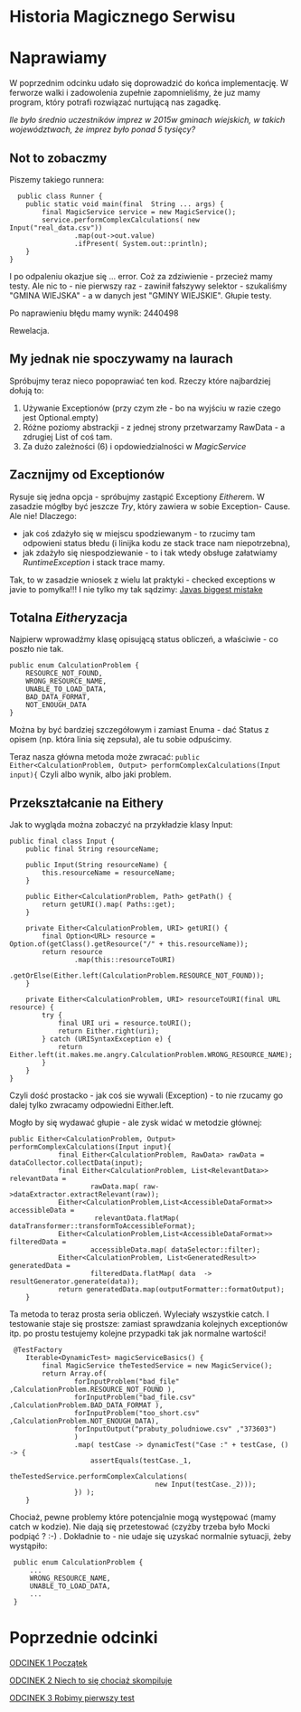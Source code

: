 # Historia Magicznego Serwisu

# Naprawiamy

W poprzednim odcinku udało się doprowadzić do końca implementację.
W ferworze walki i zadowolenia zupełnie zapomnieliśmy, że juz mamy program, który potrafi
rozwiązać nurtującą nas zagadkę.

*Ile było średnio uczestników imprez w 2015w gminach wiejskich, w takich województwach, że
 imprez było ponad 5 tysięcy?*
 
 ## Not to zobaczmy
  Piszemy takiego runnera:
  ```
    public class Runner {
      public static void main(final  String ... args) {
          final MagicService service = new MagicService();
          service.performComplexCalculations( new Input("real_data.csv"))
                  .map(out->out.value)
                  .ifPresent( System.out::println);
      }
  }
  ```
I po  odpaleniu okazjue się ... error. Coż za zdziwienie - przecież mamy testy.
Ale nic to  - nie pierwszy raz - zawinił fałszywy selektor - szukaliśmy 
"GMINA WIEJSKA" -  a w danych jest "GMINY WIEJSKIE". Głupie testy.

Po naprawieniu  błędu mamy wynik:
2440498

Rewelacja.

## My jednak nie spoczywamy na laurach 
 Spróbujmy teraz nieco popoprawiać ten kod.
 Rzeczy które najbardziej dołują to:
 
 1. Używanie Exceptionów (przy czym złe - bo na wyjściu w razie czego jest Optional.empty)
 2. Różne poziomy abstrackji - z jednej strony przetwarzamy RawData - a zdrugiej  List of coś tam.
 3. Za dużo zależności (6)  i opdowiedzialności w *MagicService*
 
 ## Zacznijmy od Exceptionów 
 Rysuje się jedna opcja - spróbujmy zastąpić Exceptiony *Either*em.
 W zasadzie mógłby być jeszcze *Try*, który zawiera w sobie Exception- Cause. Ale nie!
 Dlaczego: 
 - jak coś zdażyło się w miejscu spodziewanym - to rzucimy tam odpowieni status błedu (i linijka kodu ze stack trace nam niepotrzebna),
 - jak zdażyło się niespodziewanie - to i tak wtedy obsługe załatwiamy *RuntimeException* i stack trace mamy.
 
 Tak, to w zasadzie wniosek z wielu lat praktyki - checked exceptions w javie to pomyłka!!!
 I nie tylko my tak sądzimy:  [Javas biggest mistake](http://literatejava.com/exceptions/checked-exceptions-javas-biggest-mistake/)
 
 ## Totalna *Either*yzacja
 Najpierw wprowadźmy klasę opisującą status obliczeń, a właściwie - co poszło nie tak.
 ```
 public enum CalculationProblem {
     RESOURCE_NOT_FOUND,
     WRONG_RESOURCE_NAME,
     UNABLE_TO_LOAD_DATA,
     BAD_DATA_FORMAT,
     NOT_ENOUGH_DATA
 }
```

Można by być bardziej szczegółowym i zamiast Enuma - dać Status z opisem (np. która linia się zepsuła),
ale tu sobie odpuścimy.

Teraz nasza główna metoda może zwracać:
```public Either<CalculationProblem, Output> performComplexCalculations(Input input){```
Czyli albo wynik, albo jaki problem.

## Przekształcanie na Eithery
Jak to wygląda można zobaczyć na przykładzie klasy Input:
```
public final class Input {
    public final String resourceName;

    public Input(String resourceName) {
        this.resourceName = resourceName;
    }

    public Either<CalculationProblem, Path> getPath() {
        return getURI().map( Paths::get);
    }

    private Either<CalculationProblem, URI> getURI() {
        final Option<URL> resource = Option.of(getClass().getResource("/" + this.resourceName));
        return resource
                .map(this::resourceToURI)
                .getOrElse(Either.left(CalculationProblem.RESOURCE_NOT_FOUND));
    }

    private Either<CalculationProblem, URI> resourceToURI(final URL resource) {
        try {
            final URI uri = resource.toURI();
            return Either.right(uri);
        } catch (URISyntaxException e) {
            return Either.left(it.makes.me.angry.CalculationProblem.WRONG_RESOURCE_NAME);
        }
    }
}
```
Czyli dość prostacko - jak coś sie wywali (Exception) - to nie rzucamy go dalej tylko zwracamy
odpowiedni Either.left.

Mogło by się wydawać głupie - ale zysk widać w metodzie głównej:
```
public Either<CalculationProblem, Output> performComplexCalculations(Input input){
            final Either<CalculationProblem, RawData> rawData = dataCollector.collectData(input);
            final Either<CalculationProblem, List<RelevantData>> relevantData =
                    rawData.map( raw->dataExtractor.extractRelevant(raw));
            Either<CalculationProblem,List<AccessibleDataFormat>> accessibleData =
                     relevantData.flatMap( dataTransformer::transformToAccessibleFormat);
            Either<CalculationProblem,List<AccessibleDataFormat>> filteredData =
                    accessibleData.map( dataSelector::filter);
            Either<CalculationProblem, List<GeneratedResult>> generatedData =
                    filteredData.flatMap( data  -> resultGenerator.generate(data));
            return generatedData.map(outputFormatter::formatOutput);
    }
```
Ta metoda to teraz prosta seria obliczeń. Wyleciały wszystkie catch. 
I testowanie staje się prostsze: zamiast
 sprawdzania kolejnych exceptionów itp. po prostu testujemy kolejne przypadki tak jak normalne wartości!

```
 @TestFactory
    Iterable<DynamicTest> magicServiceBasics() {
        final MagicService theTestedService = new MagicService();
        return Array.of(
                forInputProblem("bad_file" ,CalculationProblem.RESOURCE_NOT_FOUND ),
                forInputProblem("bad_file.csv" ,CalculationProblem.BAD_DATA_FORMAT ),
                forInputProblem("too_short.csv" ,CalculationProblem.NOT_ENOUGH_DATA),
                forInputOutput("prabuty_poludniowe.csv" ,"373603")
                )
                .map( testCase -> dynamicTest("Case :" + testCase, () -> {
                    assertEquals(testCase._1,
                            theTestedService.performComplexCalculations(
                                    new Input(testCase._2)));
                }) );
    }
```
Chociaż, pewne problemy które potencjalnie mogą występować (mamy catch w kodzie). Nie dają się przetestować 
(czyżby trzeba było Mocki podpiąć ? :-) .
Dokładnie to - nie udaje się uzyskać normalnie sytuacji, żeby wystąpiło:
 ```
  public enum CalculationProblem {
      ...
      WRONG_RESOURCE_NAME,
      UNABLE_TO_LOAD_DATA,
      ...
  }
 ```

# Poprzednie odcinki
[ODCINEK 1  Początek](ODCINEK1_PL.md)

[ODCINEK 2  Niech to się chociaż skompiluje](ODCINEK2_PL.md)

[ODCINEK 3  Robimy pierwszy test](ODCINEK3_PL.md)